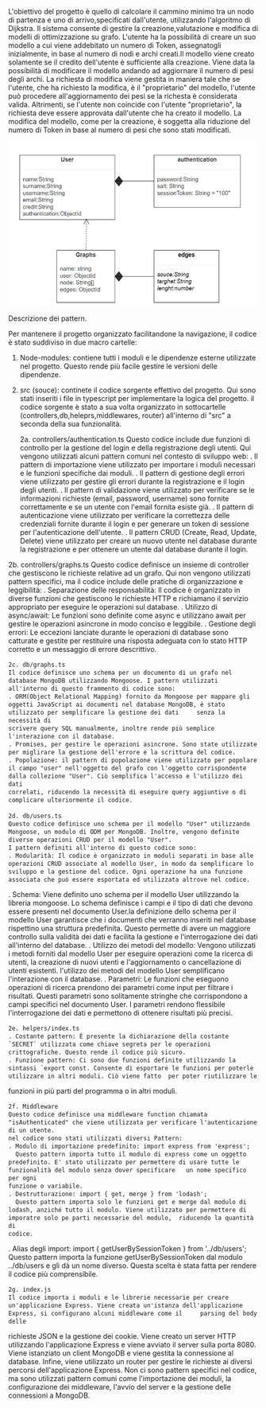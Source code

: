 L'obiettivo del progetto è quello di calcolare il cammino minimo tra un nodo di partenza e uno di arrivo,specificati dall'utente, utilizzando l'algoritmo di Dijkstra.
Il sistema consente di gestire la creazione,valutazione e modifica di modelli di ottimizzazione su grafo.
L'utente ha la possibilità di creare un suo modello a cui viene addebitato un numero di Token, assegnatogli inizialmente, in base al numero di nodi e archi creati.Il modello viene creato solamente se il credito dell'utente è sufficiente alla creazione. 
Viene data la possibilità di modificare il modello andando ad aggiornare il numero di pesi degli archi. La richiesta di modifica viene gestita in maniera tale che se l'utente, che ha richiesto la modifica, è il "proprietario" del modello, l'utente può procedere all'aggiornamento dei pesi se la richesta è considerata valida. Altrimenti, se l'utente non coincide con l'utente "proprietario", la richiesta deve essere approvata dall'utente che ha creato il modello. La modifica del modello, come per la creazione, è soggetta alla riduzione del numero di Token in base al numero di pesi che sono stati modificati.


![UML](Uml2.png)

Descrizione dei pattern.

Per mantenere il progetto organizzato facilitandone la navigazione, il codice è stato suddiviso in due macro cartelle:
1. Node-modules: contiene tutti i moduli e le dipendenze esterne utilizzate nel progetto. Questo rende più facile gestire le versioni delle dipendenze.
2. src (souce): continete il codice sorgente effettivo del progetto. Qui sono stati inseriti i file in typescript per implementare la logica del progetto. il codice sorgente è stato a sua volta organizzato in sottocartelle (controllers,db,heleprs,middlewares, router) all'interno di "src" a seconda della sua funzionalità.
	
	2a. controllers/authentication.ts
	Questo codice include due funzioni di controllo per la gestione del login e della registrazione degli utenti. 
	Qui vengono utilizzati alcuni pattern comuni nel contesto di sviluppo web:
	. Il pattern di importazione viene utilizzato per importare i moduli necessari e le funzioni specifiche dai moduli.
	. Il pattern di gestione degli errori viene utilizzato per gestire gli errori durante la registrazione e il login degli utenti.
	. Il pattern di validazione viene utilizzato per verificare se le informazioni richieste (email, password, username) sono fornite correttamente e se un utente con l'email 	fornita esiste già.
	. Il pattern di autenticazione viene utilizzato per verificare la correttezza delle credenziali fornite durante il login e per generare un token di sessione per l'autenticazione dell'utente.
	. Il pattern CRUD (Create, Read, Update, Delete) viene utilizzato per creare un nuovo utente nel database durante la registrazione e per ottenere un utente dal 	database durante il login.

 2b. controllers/graphs.ts
	Questo codice definisce un insieme di controller che gestiscono le richieste relative ad un grafo. Qui non vengono utilizzati pattern specifici, ma il codice include delle pratiche 	di organizzazione e 
  leggibilità:
	. Separazione delle responsabilità: Il codice è organizzato in diverse funzioni che gestiscono le richieste HTTP e richiamano il servizio appropriato per eseguire le operazioni 	sul database.
	. Utilizzo di async/await: Le funzioni sono definite come async e utilizzano await per gestire le operazioni asincrone in modo conciso e leggibile.
	. Gestione degli errori: Le eccezioni lanciate durante le operazioni di database sono catturate e gestite per restituire una risposta adeguata con lo stato HTTP corretto e un 	messaggio di errore descrittivo.

	2c. db/graphs.ts
	Il codice definisce uno schema per un documento di un grafo nel database MongoDB utilizzando Mongoose. I pattern utilizzati all'interno di questo frammento di codice sono:
	. ORM(Object Relational Mapping) fornito da Mongoose per mappare gli oggetti JavaScript ai documenti nel database MongoDB, è stato utilizzato per semplificare la gestione dei dati 	senza la necessità di 
    scrivere query SQL manualmente, inoltre rende più semplice l'interazione con il database.
	. Promises, per gestire le operazioni asincrone. Sono state utilizzate per miglirare la gestione dell'errore e la scrittura del codice.
	. Popolazione: il pattern di popolazione viene utilizzato per popolare il campo "user" nell'oggetto del grafo con l'oggetto corrispondente dalla collezione "User". Ciò semplifica l'accesso e l'utilizzo dei dati 
    correlati, riducendo la necessità di eseguire query aggiuntive o di complicare ulteriormente il codice.

	2d. db/users.ts
	Questo codice definisce uno schema per il modello "User" utilizzando Mongoose, un modulo di ODM per MongoDB. Inoltre, vengono definite diverse operazioni CRUD per il modello "User".
	I pattern definiti all'interno di questo codice sono:
	. Modularità: Il codice è organizzato in moduli separati in base alle operazioni CRUD associate al modello User, in modo da semplificare lo sviluppo e la gestione del codice. Ogni operazione ha una funzione 
    associata che può essere esportata ed utilizzata altrove nel codice.
  . Schema: Viene definito uno schema per il modello User utilizzando la libreria mongoose. Lo schema definisce i campi e il tipo di dati che devono essere presenti nel documento User.la definizione dello schema 
    per il modello User garantisce che i documenti che verranno inseriti nel database rispettino una struttura predefinita. Questo permette di avere un maggiore controllo sulla validità dei dati e facilita la 
    gestione e l'interrogazione dei dati all'interno del database.
  . Utilizzo dei metodi del modello: Vengono utilizzati i metodi forniti dal modello User per eseguire operazioni come la ricerca di utenti, la creazione di nuovi utenti e 	l'aggiornamento o cancellazione di 
    utenti esistenti. l'utilizzo dei metodi del modello User semplificano l'interazione con il database.
	. Parametri: Le funzioni che eseguono operazioni di ricerca prendono dei parametri come input per filtrare i risultati. Questi parametri sono solitamente stringhe che corrispondono a 	campi specifici nel 
    documento User. I parametri rendono flessibile l'interrogazione dei dati e permettono di ottenere risultati più precisi.

	2e. helpers/index.ts
	. Costante pattern: È presente la dichiarazione della costante `SECRET` utilizzata come chiave segreta per le operazioni crittografiche. Questo rende il codice più sicuro.
	. Funzione pattern: Ci sono due funzioni definite utilizzando la sintassi `export const. Consente di esportare le funzioni per poterle utilizzare in altri moduli. Ciò viene fatto 	per poter riutilizzare le 
  funzioni in più parti del programma o in altri moduli.


	2f. Middleware 
	Questo codice definisce una middleware function chiamata "isAuthenticated" che viene utilizzata per verificare l'autenticazione di un utente. 
	nel codice sono stati utilizzati diversi Pattern:
	. Modulo di importazione predefinito: import express from 'express';
	  Questo pattern importa tutto il modulo di express come un oggetto predefinito. E' stato utilizzato per permettere di usare tutte le funzionalità del modulo senza dover specificare 	un nome specifico per ogni 
    funzione o variabile.
	. Destrutturazione: import { get, merge } from 'lodash';
	  Questo pattern importa solo le funzioni get e merge dal modulo di lodash, anziché tutto il modulo. Viene utilizzato per permettere di imporatre solo pe parti necessarie del modulo, 	riducendo la quantità di 
    codice.
  . Alias degli import: import { getUserBySessionToken } from '../db/users';
	  Questo pattern importa la funzione getUserBySessionToken dal modulo ../db/users e gli dà un nome diverso. Questa scelta è stata fatta per rendere il codice più comprensibile.


	2g. index.js
	Il codice importa i moduli e le librerie necessarie per creare un'applicazione Express. Viene creata un'istanza dell'applicazione Express, si configurano alcuni middleware come il 	parsing del body delle 
  richieste JSON e la gestione dei cookie. Viene creato un server HTTP utilizzando l'applicazione Express e viene avviato il server sulla porta 8080. Viene 	istanziato un client MongoDB e viene gestita la 
  connessione al database. Infine, viene utilizzato un router per gestire le richieste ai diversi percorsi dell'applicazione Express.
	Non ci sono pattern specifici nel codice, ma sono utilizzati pattern comuni come l'importazione dei moduli, la configurazione dei middleware, l'avvio del server e la 	gestione 	delle connessioni a MongoDB.
